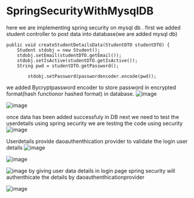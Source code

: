 # SpringSecurityWithMysqlDB


here we are implementing spring security on mysql db .
first we added student controller to post data into database(we are added mysql db)


	public void createStudentDetailsData(StudentDTO studentDTO) {
		Student stdobj = new Student();
		stdobj.setEmail(studentDTO.getEmail());
		stdobj.setIsActive(studentDTO.getIsActive());
		String pwd = studentDTO.getPassword();
    
    		stdobj.setPassword(passwordencoder.encode(pwd));
   we added Bycryptpassword encoder to store password in encrypted format(hash functionor hashed format) in database.
   ![image](https://user-images.githubusercontent.com/115841974/202605894-bb126db7-1521-4920-8b86-cedff04f1f4b.png)

![image](https://user-images.githubusercontent.com/115841974/202605975-28f07754-7f35-437b-be80-6a4bb5c8eaf1.png)

once data has been added successfuly in DB 
next we need to test the userdetails using spring security 
we are testing the code  using security 
![image](https://user-images.githubusercontent.com/115841974/202606301-90ec926e-cc00-4a23-bdb2-226f7f50808d.png)



Userdetails provide daoauthenthication provider to validate the login user details 
![image](https://user-images.githubusercontent.com/115841974/202607675-8d39a3ca-c88c-466b-b844-d4f002394aa5.png)

![image](https://user-images.githubusercontent.com/115841974/202607744-aeaffd3b-10e3-42b6-93e0-8a4e50080d1b.png)

![image](https://user-images.githubusercontent.com/115841974/202607790-e3b43598-4bec-4b5c-86be-6af6cb6728ef.png)
by giving user data details in login page spring security will authenthicate the details by daoauthenthicationprovider

![image](https://user-images.githubusercontent.com/115841974/202608088-af5385ed-3919-4306-8b42-663d1b35469e.png)

